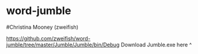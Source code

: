 # word-jumble
#Christina Mooney (zweifish)

https://github.com/zweifish/word-jumble/tree/master/Jumble/Jumble/bin/Debug
Download Jumble.exe here ^
